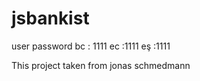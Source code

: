 # jsbankist
user password
bc  : 1111
ec   :1111
eş   :1111

This project taken from jonas schmedmann
